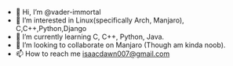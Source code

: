 - 👋 Hi, I’m @vader-immortal
- 👀 I’m interested in Linux(specifically Arch, Manjaro), C,C++,Python,Django
- 🌱 I’m currently learning C, C++, Python, Java.
- 💞️ I’m looking to collaborate on Manjaro (Though am kinda noob).
- 📫 How to reach me isaacdawn007@gmail.com

<!---
vader-immortal/vader-immortal is a ✨ special ✨ repository because its `README.md` (this file) appears on your GitHub profile.
You can click the Preview link to take a look at your changes.
--->
